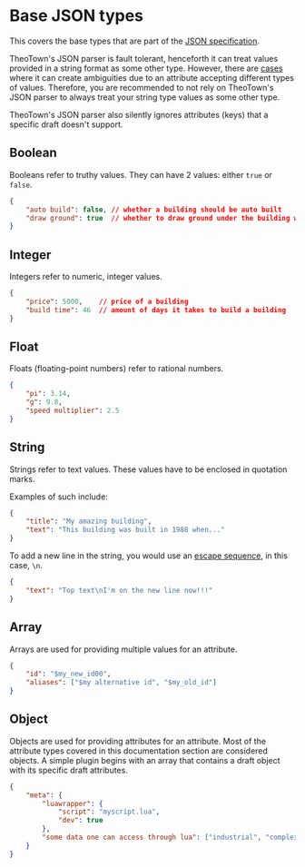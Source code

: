 # Base JSON types

This covers the base types that are part of the [JSON specification](https://www.json.org/json-en.html).

TheoTown's JSON parser is fault tolerant, henceforth it can treat values
provided in a string format as some other type.
However, there are [cases](../draft-types/decoration.md#draw_water_ground) where it can create ambiguities due to an attribute accepting different types of values.
Therefore, you are recommended to not rely on TheoTown's JSON parser to always treat your string type values as some other type.

TheoTown's JSON parser also silently ignores attributes (keys) that a specific draft doesn't support.

## Boolean

Booleans refer to truthy values. They can have 2 values: either `true` or `false`.

```json
{
    "auto build": false, // whether a building should be auto built
    "draw ground": true  // whether to draw ground under the building where transparent
}
```

## Integer

Integers refer to numeric, integer values.

```json
{
    "price": 5000,    // price of a building
    "build time": 46  // amount of days it takes to build a building
}
```

## Float

Floats (floating-point numbers) refer to rational numbers.

```json
{
    "pi": 3.14,
    "g": 9.8,
    "speed multiplier": 2.5
}
```

## String

Strings refer to text values. These values have to be enclosed in quotation marks.

Examples of such include:
```json
{
    "title": "My amazing building",
    "text": "This building was built in 1988 when..."
}
```

To add a new line in the string, you would use an [escape sequence](https://en.wikipedia.org/wiki/Escape_sequence),
in this case, `\n`.

```json
{
    "text": "Top text\nI'm on the new line now!!!"
}
```

## Array

Arrays are used for providing multiple values for an attribute.

```json
{
    "id": "$my_new_id00",
    "aliases": ["$my alternative id", "$my_old_id"]
}
```

## Object

Objects are used for providing attributes for an attribute. Most of the attribute types covered in this
documentation section are considered objects. A simple plugin begins with an array that contains a draft object with its specific draft attributes.

```json
{
    "meta": {
        "luawrapper": {
            "script": "myscript.lua",
            "dev": true
        },
        "some data one can access through lua": ["industrial", "complex"]
    }
}
```
